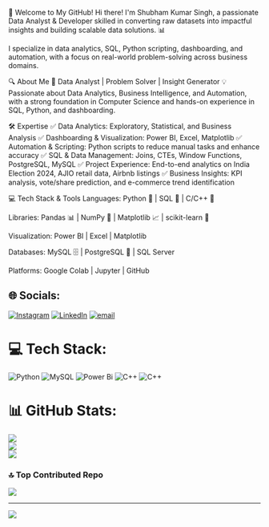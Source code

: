 🚀 Welcome to My GitHub!
Hi there! I'm Shubham Kumar Singh, a passionate Data Analyst & Developer skilled in converting raw datasets into impactful insights and building scalable data solutions. 📊

I specialize in data analytics, SQL, Python scripting, dashboarding, and automation, with a focus on real-world problem-solving across business domains.

🔍 About Me
🎯 Data Analyst | Problem Solver | Insight Generator
💡 Passionate about Data Analytics, Business Intelligence, and Automation, with a strong foundation in Computer Science and hands-on experience in SQL, Python, and dashboarding.

🛠 Expertise
✅ Data Analytics: Exploratory, Statistical, and Business Analysis
✅ Dashboarding & Visualization: Power BI, Excel, Matplotlib
✅ Automation & Scripting: Python scripts to reduce manual tasks and enhance accuracy
✅ SQL & Data Management: Joins, CTEs, Window Functions, PostgreSQL, MySQL
✅ Project Experience: End-to-end analytics on India Election 2024, AJIO retail data, Airbnb listings
✅ Business Insights: KPI analysis, vote/share prediction, and e-commerce trend identification

💻 Tech Stack & Tools
Languages: Python 🐍 | SQL 🔴 | C/C++ 🔵

Libraries: Pandas 📊 | NumPy 🔢 | Matplotlib 📈 | scikit-learn 🤖

Visualization: Power BI | Excel | Matplotlib

Databases: MySQL 🗄️ | PostgreSQL 🐘 | SQL Server

Platforms: Google Colab | Jupyter | GitHub


## 🌐 Socials:
[![Instagram](https://img.shields.io/badge/Instagram-%23E4405F.svg?logo=Instagram&logoColor=white)](https://instagram.com/https://www.instagram.com/rajput__sshubham?igsh=MXM3dG94YnViMjkxbQ==) [![LinkedIn](https://img.shields.io/badge/LinkedIn-%230077B5.svg?logo=linkedin&logoColor=white)](https://linkedin.com/in/https://www.linkedin.com/in/shubham-kumar-singh-001651271) [![email](https://img.shields.io/badge/Email-D14836?logo=gmail&logoColor=white)](mailto:sk7892990@gmail.com) 

# 💻 Tech Stack:
![Python](https://img.shields.io/badge/python-3670A0?style=for-the-badge&logo=python&logoColor=ffdd54) ![MySQL](https://img.shields.io/badge/mysql-4479A1.svg?style=for-the-badge&logo=mysql&logoColor=white) ![Power Bi](https://img.shields.io/badge/power_bi-F2C811?style=for-the-badge&logo=powerbi&logoColor=black) ![C++](https://img.shields.io/badge/c++-%2300599C.svg?style=for-the-badge&logo=c%2B%2B&logoColor=white) ![C++](https://img.shields.io/badge/c++-%2300599C.svg?style=for-the-badge&logo=c%2B%2B&logoColor=white)
# 📊 GitHub Stats:
![](https://github-readme-stats.vercel.app/api?username=rajshubhamsingh&theme=dark&hide_border=false&include_all_commits=false&count_private=false)<br/>
![](https://nirzak-streak-stats.vercel.app/?user=rajshubhamsingh&theme=dark&hide_border=false)<br/>
![](https://github-readme-stats.vercel.app/api/top-langs/?username=rajshubhamsingh&theme=dark&hide_border=false&include_all_commits=false&count_private=false&layout=compact)

### 🔝 Top Contributed Repo
![](https://github-contributor-stats.vercel.app/api?username=rajshubhamsingh&limit=5&theme=dark&combine_all_yearly_contributions=true)

---
[![](https://visitcount.itsvg.in/api?id=rajshubhamsingh&icon=0&color=0)](https://visitcount.itsvg.in)

